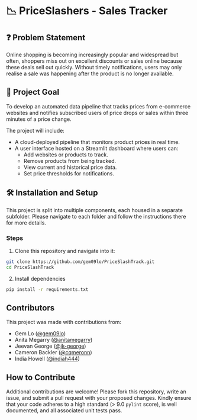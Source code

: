 # 📉 PriceSlashers - Sales Tracker

## ❓ Problem Statement 

Online shopping is becoming increasingly popular and widespread but often, shoppers miss out on excellent discounts or sales online because these deals sell out quickly. Without timely notifications, users may only realise a sale was happening after the product is no longer available.

## 🎯 Project Goal

To develop an automated data pipeline that tracks prices from e-commerce websites and notifies subscribed users of price drops or sales within three minutes of a price change. 

The project will include:
- A cloud-deployed pipeline that monitors product prices in real time.
- A user interface hosted on a Streamlit dashboard where users can:
  - Add websites or products to track.
  - Remove products from being tracked.
  - View current and historical price data.
  - Set price thresholds for notifications.

## 🛠️ Installation and Setup

This project is split into multiple components, each housed in a separate subfolder. Please navigate to each folder and follow the instructions there for more details.

### Steps

1. Clone this repository and navigate into it:

```sh 
git clone https://github.com/gem09lo/PriceSlashTrack.git
cd PriceSlashTrack
```

2. Install dependencies

```sh
pip install -r requirements.txt
```


## Contributors

This project was made with contributions from:

- Gem Lo ([@gem09lo](https://github.com/gem09lo))
- Anita Megarry ([@anitamegarry](https://github.com/anitamegarry))
- Jeevan George ([@jk-george](https://github.com/jk-george))
- Cameron Backler ([@cqmeronn](https://github.com/cqmeronn))
- India Howell ([@indiah444](https://github.com/indiah444))


## How to Contribute

Additional contributions are welcome! Please fork this repository, write an issue, and submit a pull request with your proposed changes. Kindly ensure that your code adheres to a high standard (> 9.0 `pylint` score), is well documented, and all associated unit tests pass.